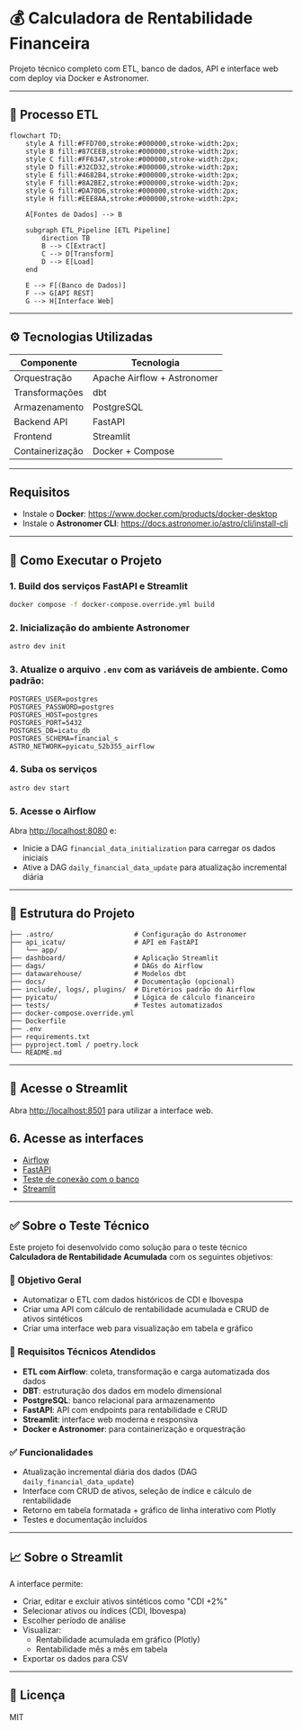 # 💰 Calculadora de Rentabilidade Financeira

Projeto técnico completo com ETL, banco de dados, API e interface web com deploy via Docker e Astronomer.

---

## 🔁 Processo ETL

```mermaid
flowchart TD;
    style A fill:#FFD700,stroke:#000000,stroke-width:2px;
    style B fill:#87CEEB,stroke:#000000,stroke-width:2px;
    style C fill:#FF6347,stroke:#000000,stroke-width:2px;
    style D fill:#32CD32,stroke:#000000,stroke-width:2px;
    style E fill:#4682B4,stroke:#000000,stroke-width:2px;
    style F fill:#8A2BE2,stroke:#000000,stroke-width:2px;
    style G fill:#DA70D6,stroke:#000000,stroke-width:2px;
    style H fill:#EEE8AA,stroke:#000000,stroke-width:2px;

    A[Fontes de Dados] --> B
    
    subgraph ETL_Pipeline [ETL Pipeline]
        direction TB
        B --> C[Extract]
        C --> D[Transform]
        D --> E[Load]
    end

    E --> F[(Banco de Dados)]
    F --> G[API REST]
    G --> H[Interface Web]
```

---

## ⚙️ Tecnologias Utilizadas

| Componente   | Tecnologia         |
|--------------|--------------------|
| Orquestração | Apache Airflow + Astronomer |
| Transformações | dbt               |
| Armazenamento | PostgreSQL         |
| Backend API  | FastAPI             |
| Frontend     | Streamlit           |
| Containerização | Docker + Compose |

---

## Requisitos

- Instale o **Docker**: https://www.docker.com/products/docker-desktop
- Instale o **Astronomer CLI**: https://docs.astronomer.io/astro/cli/install-cli

---

## 🚀 Como Executar o Projeto

### 1. Build dos serviços FastAPI e Streamlit

```bash
docker compose -f docker-compose.override.yml build
```

### 2. Inicialização do ambiente Astronomer

```bash
astro dev init
```

### 3. Atualize o arquivo `.env` com as variáveis de ambiente. Como padrão:

```env
POSTGRES_USER=postgres
POSTGRES_PASSWORD=postgres
POSTGRES_HOST=postgres
POSTGRES_PORT=5432
POSTGRES_DB=icatu_db
POSTGRES_SCHEMA=financial_s
ASTRO_NETWORK=pyicatu_52b355_airflow
```

### 4. Suba os serviços

```bash
astro dev start
```

### 5. Acesse o Airflow

Abra [http://localhost:8080](http://localhost:8080) e:

- Inicie a DAG `financial_data_initialization` para carregar os dados iniciais
- Ative a DAG `daily_financial_data_update` para atualização incremental diária

---

## 🧱 Estrutura do Projeto

```plaintext
├── .astro/                    # Configuração do Astronomer
├── api_icatu/                 # API em FastAPI
│   └── app/
├── dashboard/                 # Aplicação Streamlit
├── dags/                      # DAGs do Airflow
├── datawarehouse/             # Modelos dbt
├── docs/                      # Documentação (opcional)
├── include/, logs/, plugins/  # Diretórios padrão do Airflow
├── pyicatu/                   # Lógica de cálculo financeiro
├── tests/                     # Testes automatizados
├── docker-compose.override.yml
├── Dockerfile
├── .env
├── requirements.txt
├── pyproject.toml / poetry.lock
└── README.md
```

---


## 🔗 Acesse o Streamlit

Abra [http://localhost:8501](http://localhost:8501) para utilizar a interface web.

## 6. Acesse as interfaces

- [Airflow](http://localhost:8080)
- [FastAPI](http://localhost:8001)
- [Teste de conexão com o banco](http://localhost:8001/ping-db)
- [Streamlit](http://localhost:8501)

---

## ✅ Sobre o Teste Técnico

Este projeto foi desenvolvido como solução para o teste técnico **Calculadora de Rentabilidade Acumulada** com os seguintes objetivos:

### 📌 Objetivo Geral

- Automatizar o ETL com dados históricos de CDI e Ibovespa
- Criar uma API com cálculo de rentabilidade acumulada e CRUD de ativos sintéticos
- Criar uma interface web para visualização em tabela e gráfico

### 📌 Requisitos Técnicos Atendidos

- **ETL com Airflow**: coleta, transformação e carga automatizada dos dados
- **DBT**: estruturação dos dados em modelo dimensional
- **PostgreSQL**: banco relacional para armazenamento
- **FastAPI**: API com endpoints para rentabilidade e CRUD
- **Streamlit**: interface web moderna e responsiva
- **Docker e Astronomer**: para containerização e orquestração

### ✅ Funcionalidades

- Atualização incremental diária dos dados (DAG `daily_financial_data_update`)
- Interface com CRUD de ativos, seleção de índice e cálculo de rentabilidade
- Retorno em tabela formatada + gráfico de linha interativo com Plotly
- Testes e documentação incluídos

---
    
## 📈 Sobre o Streamlit


A interface permite:

- Criar, editar e excluir ativos sintéticos como "CDI +2%"
- Selecionar ativos ou índices (CDI, Ibovespa)
- Escolher período de análise
- Visualizar:
  - Rentabilidade acumulada em gráfico (Plotly)
  - Rentabilidade mês a mês em tabela
- Exportar os dados para CSV

---

## 📎 Licença

MIT
